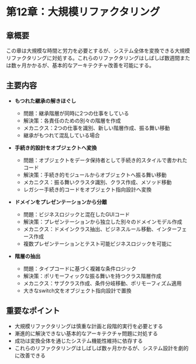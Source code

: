 # 第12章：大規模リファクタリング

## 章概要
この章は大規模な時間と労力を必要とするが、システム全体を変換できる大規模リファクタリングに対処する。これらのリファクタリングはしばしば数週間または数ヶ月かかるが、基本的なアーキテクチャ改善を可能にする。

## 主要内容
- **もつれた継承の解きほぐし**
  - 問題：継承階層が同時に2つの仕事をしている
  - 解決策：各責任のための別々の階層を作成
  - メカニクス：2つの仕事を識別、新しい階層作成、振る舞い移動
  - 継承がもつれて混乱している場合

- **手続き的設計をオブジェクトへ変換**
  - 問題：オブジェクトをデータ保持者として手続き的スタイルで書かれたコード
  - 解決策：手続き的モジュールからオブジェクトへ振る舞い移動
  - メカニクス：振る舞いクラスタ識別、クラス作成、メソッド移動
  - レガシー手続き的コードをオブジェクト指向設計へ変換

- **ドメインをプレゼンテーションから分離**
  - 問題：ビジネスロジックと混在したGUIコード
  - 解決策：プレゼンテーションから独立した別々のドメインモデル作成
  - メカニクス：ドメインクラス抽出、ビジネスルール移動、インターフェース作成
  - 複数プレゼンテーションとテスト可能ビジネスロジックを可能に

- **階層の抽出**
  - 問題：タイプコードに基づく複雑な条件ロジック
  - 解決策：ポリモーフィックな振る舞いを持つクラス階層作成
  - メカニクス：サブクラス作成、条件分岐移動、ポリモーフィズム適用
  - 大きなswitch文をオブジェクト指向設計で置換

## 重要なポイント
- 大規模リファクタリングは慎重な計画と段階的実行を必要とする
- 漸進的に解決できない基本的なアーキテクチャ問題に対処する
- 成功は変換全体を通じたシステム機能性維持に依存する
- これらのリファクタリングはしばしば数ヶ月かかるが、システム設計を劇的に改善できる